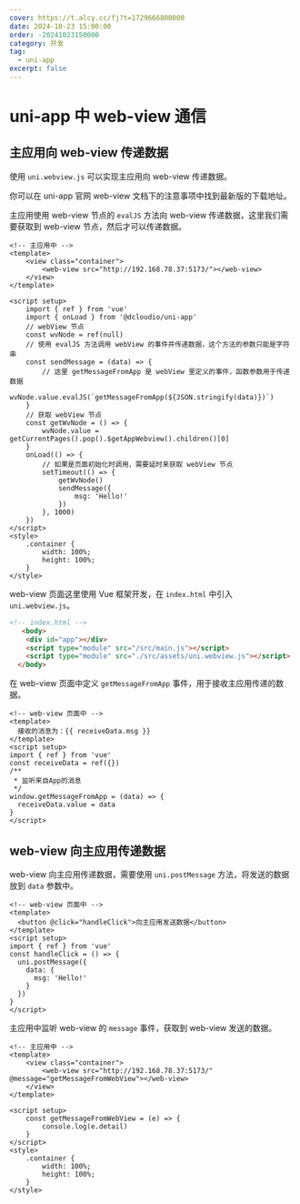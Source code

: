 ```yaml
---
cover: https://t.alcy.cc/fj?t=1729666800000
date: 2024-10-23 15:00:00
order: -20241023150000
category: 开发
tag:
  - uni-app
excerpt: false
---
```


# uni-app 中 web-view 通信

## 主应用向 web-view 传递数据

使用 `uni.webview.js` 可以实现主应用向 web-view 传递数据。

你可以在 uni-app 官网 web-view 文档下的注意事项中找到最新版的下载地址。

主应用使用 web-view 节点的 `evalJS` 方法向 web-view 传递数据，这里我们需要获取到 web-view 节点，然后才可以传递数据。

```vue
<!-- 主应用中 -->
<template>
	<view class="container">
		<web-view src="http://192.168.78.37:5173/"></web-view>
	</view>
</template>

<script setup>
	import { ref } from 'vue'
	import { onLoad } from '@dcloudio/uni-app'
	// webView 节点
	const wvNode = ref(null)
	// 使用 evalJS 方法调用 webView 的事件并传递数据，这个方法的参数只能是字符串
	const sendMessage = (data) => {
		// 这里 getMessageFromApp 是 webView 里定义的事件，函数参数用于传递数据
		wvNode.value.evalJS(`getMessageFromApp(${JSON.stringify(data)})`)
	}
	// 获取 webView 节点
	const getWvNode = () => {
		wvNode.value = getCurrentPages().pop().$getAppWebview().children()[0]
	}
	onLoad(() => {
		// 如果是页面初始化时调用，需要延时来获取 webView 节点
		setTimeout(() => {
			getWvNode()
			sendMessage({
				msg: 'Hello!'
			})
		}, 1000)
	})
</script>
<style>
	.container {
		width: 100%;
		height: 100%;
	}
</style>
```

web-view 页面这里使用 Vue 框架开发，在 `index.html` 中引入 `uni.webview.js`。

```html
<!-- index.html -->
   <body>
    <div id="app"></div>
    <script type="module" src="/src/main.js"></script>
    <script type="module" src="./src/assets/uni.webview.js"></script>
  </body>
```

在 web-view 页面中定义 `getMessageFromApp` 事件，用于接收主应用传递的数据。

```vue
<!-- web-view 页面中 -->
<template>
  接收的消息为：{{ receiveData.msg }}
</template>
<script setup>
import { ref } from 'vue'
const receiveData = ref({})
/**
 * 监听来自App的消息
 */
window.getMessageFromApp = (data) => {
  receiveData.value = data
}
</script>
```

## web-view 向主应用传递数据

web-view 向主应用传递数据，需要使用 `uni.postMessage` 方法，将发送的数据放到 `data` 参数中。

```vue
<!-- web-view 页面中 -->
<template>
  <button @click="handleClick">向主应用发送数据</button>
</template>
<script setup>
import { ref } from 'vue'
const handleClick = () => {
  uni.postMessage({
    data: {
      msg: 'Hello!'
    }
  })
}
</script>
```

主应用中监听 web-view 的 `message` 事件，获取到 web-view 发送的数据。

```vue
<!-- 主应用中 -->
<template>
	<view class="container">
		<web-view src="http://192.168.78.37:5173/" @message="getMessageFromWebView"></web-view>
	</view>
</template>

<script setup>
	const getMessageFromWebView = (e) => {
		console.log(e.detail)
	}
</script>
<style>
	.container {
		width: 100%;
		height: 100%;
	}
</style>
```